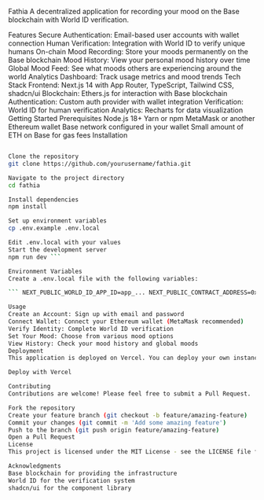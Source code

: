 Fathia
A decentralized application for recording your mood on the Base blockchain with World ID verification.

Features
Secure Authentication: Email-based user accounts with wallet connection
Human Verification: Integration with World ID to verify unique humans
On-chain Mood Recording: Store your moods permanently on the Base blockchain
Mood History: View your personal mood history over time
Global Mood Feed: See what moods others are experiencing around the world
Analytics Dashboard: Track usage metrics and mood trends
Tech Stack
Frontend: Next.js 14 with App Router, TypeScript, Tailwind CSS, shadcn/ui
Blockchain: Ethers.js for interaction with Base blockchain
Authentication: Custom auth provider with wallet integration
Verification: World ID for human verification
Analytics: Recharts for data visualization
Getting Started
Prerequisites
Node.js 18+
Yarn or npm
MetaMask or another Ethereum wallet
Base network configured in your wallet
Small amount of ETH on Base for gas fees
Installation
```bash

Clone the repository
git clone https://github.com/yourusername/fathia.git

Navigate to the project directory
cd fathia

Install dependencies
npm install

Set up environment variables
cp .env.example .env.local

Edit .env.local with your values
Start the development server
npm run dev ```

Environment Variables
Create a .env.local file with the following variables:

``` NEXT_PUBLIC_WORLD_ID_APP_ID=app_... NEXT_PUBLIC_CONTRACT_ADDRESS=0x... ```

Usage
Create an Account: Sign up with email and password
Connect Wallet: Connect your Ethereum wallet (MetaMask recommended)
Verify Identity: Complete World ID verification
Set Your Mood: Choose from various mood options
View History: Check your mood history and global moods
Deployment
This application is deployed on Vercel. You can deploy your own instance by clicking the button below:

Deploy with Vercel

Contributing
Contributions are welcome! Please feel free to submit a Pull Request.

Fork the repository
Create your feature branch (git checkout -b feature/amazing-feature)
Commit your changes (git commit -m 'Add some amazing feature')
Push to the branch (git push origin feature/amazing-feature)
Open a Pull Request
License
This project is licensed under the MIT License - see the LICENSE file for details.

Acknowledgments
Base blockchain for providing the infrastructure
World ID for the verification system
shadcn/ui for the component library
